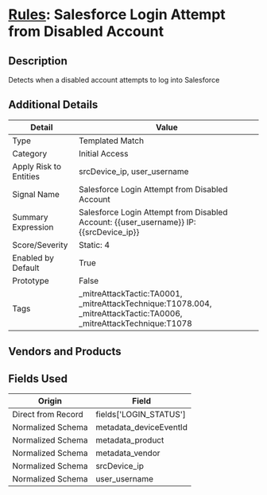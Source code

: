 # [Rules](README.md): Salesforce Login Attempt from Disabled Account

## Description
Detects when a disabled account attempts to log into Salesforce

## Additional Details
|Detail|Value|
|----|----|
|Type|Templated Match|
|Category|Initial Access|
|Apply Risk to Entities|srcDevice_ip, user_username|
|Signal Name|Salesforce Login Attempt from Disabled Account|
|Summary Expression|Salesforce Login Attempt from Disabled Account: {{user_username}} IP: {{srcDevice_ip}}|
|Score/Severity|Static: 4|
|Enabled by Default|True|
|Prototype|False|
|Tags|_mitreAttackTactic:TA0001, _mitreAttackTechnique:T1078.004, _mitreAttackTactic:TA0006, _mitreAttackTechnique:T1078|
## Vendors and Products


## Fields Used

|Origin|Field|
|----|----|
|Direct from Record|fields['LOGIN_STATUS']|
|Normalized Schema|metadata_deviceEventId|
|Normalized Schema|metadata_product|
|Normalized Schema|metadata_vendor|
|Normalized Schema|srcDevice_ip|
|Normalized Schema|user_username|


